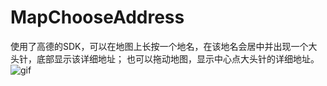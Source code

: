 # MapChooseAddress
使用了高德的SDK，可以在地图上长按一个地名，在该地名会居中并出现一个大头针，底部显示该详细地址；
也可以拖动地图，显示中心点大头针的详细地址。
![gif](https://github.com/YanZhiAo/MapChooseAddress/blob/master/2018-09-10%2018-14-17.2018-09-11%2009_17_24.gif)
